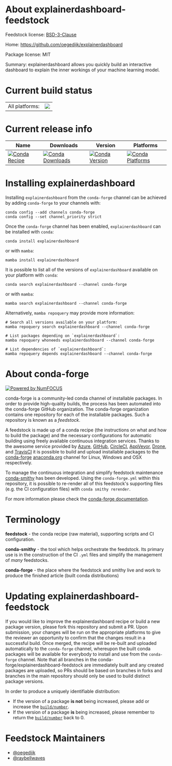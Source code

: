 About explainerdashboard-feedstock
==================================

Feedstock license: [BSD-3-Clause](https://github.com/conda-forge/explainerdashboard-feedstock/blob/main/LICENSE.txt)

Home: https://github.com/oegedijk/explainerdashboard

Package license: MIT

Summary: explainerdashboard allows you quickly build an interactive dashboard to explain the inner workings of your machine learning model.

Current build status
====================


<table><tr><td>All platforms:</td>
    <td>
      <a href="https://dev.azure.com/conda-forge/feedstock-builds/_build/latest?definitionId=11333&branchName=main">
        <img src="https://dev.azure.com/conda-forge/feedstock-builds/_apis/build/status/explainerdashboard-feedstock?branchName=main">
      </a>
    </td>
  </tr>
</table>

Current release info
====================

| Name | Downloads | Version | Platforms |
| --- | --- | --- | --- |
| [![Conda Recipe](https://img.shields.io/badge/recipe-explainerdashboard-green.svg)](https://anaconda.org/conda-forge/explainerdashboard) | [![Conda Downloads](https://img.shields.io/conda/dn/conda-forge/explainerdashboard.svg)](https://anaconda.org/conda-forge/explainerdashboard) | [![Conda Version](https://img.shields.io/conda/vn/conda-forge/explainerdashboard.svg)](https://anaconda.org/conda-forge/explainerdashboard) | [![Conda Platforms](https://img.shields.io/conda/pn/conda-forge/explainerdashboard.svg)](https://anaconda.org/conda-forge/explainerdashboard) |

Installing explainerdashboard
=============================

Installing `explainerdashboard` from the `conda-forge` channel can be achieved by adding `conda-forge` to your channels with:

```
conda config --add channels conda-forge
conda config --set channel_priority strict
```

Once the `conda-forge` channel has been enabled, `explainerdashboard` can be installed with `conda`:

```
conda install explainerdashboard
```

or with `mamba`:

```
mamba install explainerdashboard
```

It is possible to list all of the versions of `explainerdashboard` available on your platform with `conda`:

```
conda search explainerdashboard --channel conda-forge
```

or with `mamba`:

```
mamba search explainerdashboard --channel conda-forge
```

Alternatively, `mamba repoquery` may provide more information:

```
# Search all versions available on your platform:
mamba repoquery search explainerdashboard --channel conda-forge

# List packages depending on `explainerdashboard`:
mamba repoquery whoneeds explainerdashboard --channel conda-forge

# List dependencies of `explainerdashboard`:
mamba repoquery depends explainerdashboard --channel conda-forge
```


About conda-forge
=================

[![Powered by
NumFOCUS](https://img.shields.io/badge/powered%20by-NumFOCUS-orange.svg?style=flat&colorA=E1523D&colorB=007D8A)](https://numfocus.org)

conda-forge is a community-led conda channel of installable packages.
In order to provide high-quality builds, the process has been automated into the
conda-forge GitHub organization. The conda-forge organization contains one repository
for each of the installable packages. Such a repository is known as a *feedstock*.

A feedstock is made up of a conda recipe (the instructions on what and how to build
the package) and the necessary configurations for automatic building using freely
available continuous integration services. Thanks to the awesome service provided by
[Azure](https://azure.microsoft.com/en-us/services/devops/), [GitHub](https://github.com/),
[CircleCI](https://circleci.com/), [AppVeyor](https://www.appveyor.com/),
[Drone](https://cloud.drone.io/welcome), and [TravisCI](https://travis-ci.com/)
it is possible to build and upload installable packages to the
[conda-forge](https://anaconda.org/conda-forge) [anaconda.org](https://anaconda.org/)
channel for Linux, Windows and OSX respectively.

To manage the continuous integration and simplify feedstock maintenance
[conda-smithy](https://github.com/conda-forge/conda-smithy) has been developed.
Using the ``conda-forge.yml`` within this repository, it is possible to re-render all of
this feedstock's supporting files (e.g. the CI configuration files) with ``conda smithy rerender``.

For more information please check the [conda-forge documentation](https://conda-forge.org/docs/).

Terminology
===========

**feedstock** - the conda recipe (raw material), supporting scripts and CI configuration.

**conda-smithy** - the tool which helps orchestrate the feedstock.
                   Its primary use is in the construction of the CI ``.yml`` files
                   and simplify the management of *many* feedstocks.

**conda-forge** - the place where the feedstock and smithy live and work to
                  produce the finished article (built conda distributions)


Updating explainerdashboard-feedstock
=====================================

If you would like to improve the explainerdashboard recipe or build a new
package version, please fork this repository and submit a PR. Upon submission,
your changes will be run on the appropriate platforms to give the reviewer an
opportunity to confirm that the changes result in a successful build. Once
merged, the recipe will be re-built and uploaded automatically to the
`conda-forge` channel, whereupon the built conda packages will be available for
everybody to install and use from the `conda-forge` channel.
Note that all branches in the conda-forge/explainerdashboard-feedstock are
immediately built and any created packages are uploaded, so PRs should be based
on branches in forks and branches in the main repository should only be used to
build distinct package versions.

In order to produce a uniquely identifiable distribution:
 * If the version of a package **is not** being increased, please add or increase
   the [``build/number``](https://docs.conda.io/projects/conda-build/en/latest/resources/define-metadata.html#build-number-and-string).
 * If the version of a package **is** being increased, please remember to return
   the [``build/number``](https://docs.conda.io/projects/conda-build/en/latest/resources/define-metadata.html#build-number-and-string)
   back to 0.

Feedstock Maintainers
=====================

* [@oegedijk](https://github.com/oegedijk/)
* [@raybellwaves](https://github.com/raybellwaves/)

